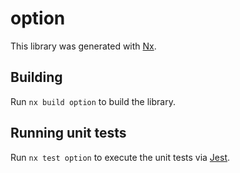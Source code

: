 # option

This library was generated with [Nx](https://nx.dev).

## Building

Run `nx build option` to build the library.

## Running unit tests

Run `nx test option` to execute the unit tests via [Jest](https://jestjs.io).
